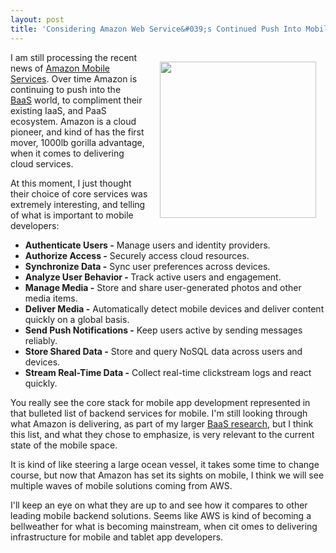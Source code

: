 ```yaml
---
layout: post
title: 'Considering Amazon Web Service&#039;s Continued Push Into Mobile'
---
```

<p><a href="http://aws.amazon.com/blogs/aws/aws-mobile-services/"><img style="padding: 15px;" src="https://s3.amazonaws.com/kinlane-productions/amazon/aws-mobile.png" alt="" width="250" align="right" /></a></p>
<p>I am still processing the recent news of <a href="http://aws.amazon.com/blogs/aws/aws-mobile-services/">Amazon Mobile Services</a>. Over time Amazon is continuing to push into the <a href="http://baas.apievangelist.com">BaaS</a>&nbsp;world, to compliment their existing IaaS, and PaaS ecosystem. Amazon is a cloud pioneer, and kind of has the first mover, 1000lb gorilla advantage, when it comes to delivering cloud services.&nbsp;</p>
<p>At this moment, I just thought their choice of core services was extremely interesting, and telling of what is important to mobile developers:</p>
<ul>
<li><strong>Authenticate Users -</strong> Manage users and identity providers.</li>
<li><strong>Authorize Access -</strong> Securely access cloud resources.</li>
<li><strong>Synchronize Data -</strong> Sync user preferences across devices.</li>
<li><strong>Analyze User Behavior - </strong>Track active users and engagement.</li>
<li><strong>Manage Media -</strong> Store and share user-generated photos and other media items.</li>
<li><strong>Deliver Media -</strong> Automatically detect mobile devices and deliver content quickly on a global basis.</li>
<li><strong>Send Push Notifications -</strong> Keep users active by sending messages reliably.</li>
<li><strong>Store Shared Data -</strong> Store and query NoSQL data across users and devices.</li>
<li><strong>Stream Real-Time Data -</strong> Collect real-time clickstream logs and react quickly.</li>
</ul>
<p>You really see the core stack for mobile app development represented in that bulleted list of backend services for mobile. I'm still looking through what Amazon is delivering, as part of my larger <a href="http://baas.apievangelist.com">BaaS research</a>, but I think this list, and what they chose to emphasize, is very relevant to the current state of the mobile space.&nbsp;</p>
<p>It is kind of like steering a large ocean vessel, it takes some time to change course, but now that Amazon has set its sights on mobile, I think we will see multiple waves of mobile solutions coming from AWS.&nbsp;</p>
<p>I'll keep an eye on what they are up to and see how it compares to other leading mobile backend solutions. Seems like AWS is kind of becoming a bellweather for what is becoming mainstream, when cit omes to delivering infrastructure for mobile and tablet app developers.</p>